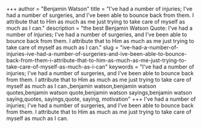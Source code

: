 +++
author = "Benjamin Watson"
title = "I've had a number of injuries; I've had a number of surgeries, and I've been able to bounce back from them. I attribute that to Him as much as me just trying to take care of myself as much as I can."
description = "the best Benjamin Watson Quote: I've had a number of injuries; I've had a number of surgeries, and I've been able to bounce back from them. I attribute that to Him as much as me just trying to take care of myself as much as I can."
slug = "ive-had-a-number-of-injuries-ive-had-a-number-of-surgeries-and-ive-been-able-to-bounce-back-from-them-i-attribute-that-to-him-as-much-as-me-just-trying-to-take-care-of-myself-as-much-as-i-can"
keywords = "I've had a number of injuries; I've had a number of surgeries, and I've been able to bounce back from them. I attribute that to Him as much as me just trying to take care of myself as much as I can.,benjamin watson,benjamin watson quotes,benjamin watson quote,benjamin watson sayings,benjamin watson saying,quotes, sayings,quote, saying, motivation"
+++
I've had a number of injuries; I've had a number of surgeries, and I've been able to bounce back from them. I attribute that to Him as much as me just trying to take care of myself as much as I can.
